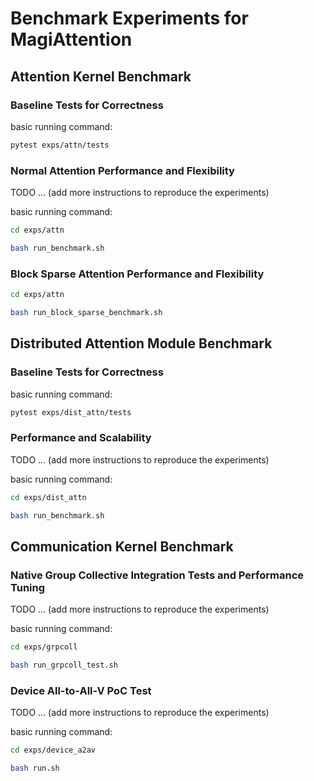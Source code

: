 # Benchmark Experiments for MagiAttention


## Attention Kernel Benchmark


### Baseline Tests for Correctness

basic running command:

```bash
pytest exps/attn/tests
```

### Normal Attention Performance and Flexibility

TODO ... (add more instructions to reproduce the experiments)

basic running command:

```bash
cd exps/attn

bash run_benchmark.sh
```

### Block Sparse Attention Performance and Flexibility

```bash
cd exps/attn

bash run_block_sparse_benchmark.sh
```

## Distributed Attention Module Benchmark


### Baseline Tests for Correctness

basic running command:

```bash
pytest exps/dist_attn/tests
```

### Performance and Scalability

TODO ... (add more instructions to reproduce the experiments)

basic running command:

```bash
cd exps/dist_attn

bash run_benchmark.sh
```


## Communication Kernel Benchmark

### Native Group Collective Integration Tests and Performance Tuning

TODO ... (add more instructions to reproduce the experiments)

basic running command:

```bash
cd exps/grpcoll

bash run_grpcoll_test.sh
```


### Device All-to-All-V PoC Test

TODO ... (add more instructions to reproduce the experiments)

basic running command:

```bash
cd exps/device_a2av

bash run.sh
```

